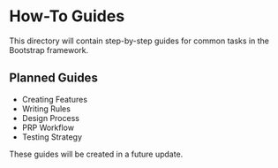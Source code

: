 # How-To Guides

This directory will contain step-by-step guides for common tasks in the Bootstrap framework.

## Planned Guides

- Creating Features
- Writing Rules
- Design Process
- PRP Workflow
- Testing Strategy

These guides will be created in a future update.